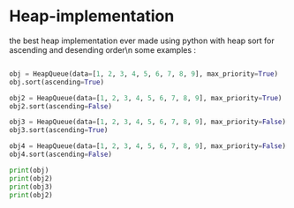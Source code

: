 # Heap-implementation
the best heap implementation ever made using python with heap sort for ascending and desending order\n
some examples :
```python

obj = HeapQueue(data=[1, 2, 3, 4, 5, 6, 7, 8, 9], max_priority=True)
obj.sort(ascending=True)

obj2 = HeapQueue(data=[1, 2, 3, 4, 5, 6, 7, 8, 9], max_priority=True)
obj2.sort(ascending=False)

obj3 = HeapQueue(data=[1, 2, 3, 4, 5, 6, 7, 8, 9], max_priority=False)
obj3.sort(ascending=True)

obj4 = HeapQueue(data=[1, 2, 3, 4, 5, 6, 7, 8, 9], max_priority=False)
obj4.sort(ascending=False)

print(obj)
print(obj2)
print(obj3)
print(obj2)
```
